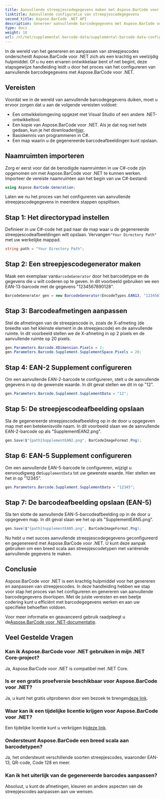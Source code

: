 ```yaml
---
title: Aanvullende streepjescodegegevens maken met Aspose.BarCode voor .NET
linktitle: Aanvullende configuratie van streepjescodegegevens
second_title: Aspose.BarCode .NET API
description: Genereer aanvullende barcodegegevens met Aspose.BarCode voor .NET. Pas moeiteloos EAN-2- en EAN-5-barcodes aan. Stapsgewijze handleiding voor .NET-ontwikkelaars.
type: docs
weight: 10
url: /nl/net/supplemental-barcode-data/supplemental-barcode-data-configuration/
---
```


In de wereld van het genereren en aanpassen van streepjescodes onderscheidt Aspose.BarCode voor .NET zich als een krachtig en veelzijdig hulpmiddel. Of u nu een ervaren ontwikkelaar bent of net begint, deze stapsgewijze handleiding leidt u door het proces van het configureren van aanvullende barcodegegevens met Aspose.BarCode voor .NET. 

## Vereisten

Voordat we in de wereld van aanvullende barcodegegevens duiken, moet u ervoor zorgen dat u aan de volgende vereisten voldoet:

- Een ontwikkelomgeving opgezet met Visual Studio of een andere .NET-ontwikkeltool.
-  Een kopie van Aspose.BarCode voor .NET. Als je dat nog niet hebt gedaan, kun je het downloaden[hier](https://releases.aspose.com/barcode/net/).
- Basiskennis van programmeren in C#.
- Een map waarin u de gegenereerde barcodeafbeeldingen kunt opslaan.

## Naamruimten importeren

Zorg er eerst voor dat de benodigde naamruimten in uw C#-code zijn opgenomen om met Aspose.BarCode voor .NET te kunnen werken. Importeer de vereiste naamruimten aan het begin van uw C#-bestand:

```csharp
using Aspose.BarCode.Generation;
```

Laten we nu het proces van het configureren van aanvullende streepjescodegegevens in meerdere stappen opsplitsen.

## Stap 1: Het directorypad instellen

 Definieer in uw C#-code het pad naar de map waar u de gegenereerde streepjescodeafbeeldingen wilt opslaan. Vervangen`"Your Directory Path"` met uw werkelijke mappad.

```csharp
string path = "Your Directory Path";
```

## Stap 2: Een streepjescodegenerator maken

 Maak een exemplaar van`BarcodeGenerator` door het barcodetype en de gegevens die u wilt coderen op te geven. In dit voorbeeld gebruiken we een EAN-13-barcode met de gegevens "1234567890128".

```csharp
BarcodeGenerator gen = new BarcodeGenerator(EncodeTypes.EAN13, "1234567890128");
```

## Stap 3: Barcodeafmetingen aanpassen

Stel de afmetingen van de streepjescode in, zoals de X-afmeting (de breedte van het kleinste element in de streepjescode) en de aanvullende ruimte. In dit voorbeeld stellen we de X-afmeting in op 2 pixels en de aanvullende ruimte op 20 pixels.

```csharp
gen.Parameters.Barcode.XDimension.Pixels = 2;
gen.Parameters.Barcode.Supplement.SupplementSpace.Pixels = 20;
```

## Stap 4: EAN-2 Supplement configureren

Om een aanvullende EAN-2-barcode te configureren, stelt u de aanvullende gegevens in op de gewenste waarde. In dit geval stellen we dit in op "12". 

```csharp
gen.Parameters.Barcode.Supplement.SupplementData = "12";
```

## Stap 5: De streepjescodeafbeelding opslaan

Sla de gegenereerde streepjescodeafbeelding op in de door u opgegeven map met een betekenisvolle naam. In dit voorbeeld slaan we de aanvullende EAN-2-barcode op als "SupplementEAN2.png".

```csharp
gen.Save($"{path}SupplementEAN2.png", BarCodeImageFormat.Png);
```

## Stap 6: EAN-5 Supplement configureren

 Om een aanvullende EAN-5-barcode te configureren, wijzigt u eenvoudigweg de`SupplementData` tot uw gewenste waarde. Hier stellen we het in op "12345".

```csharp
gen.Parameters.Barcode.Supplement.SupplementData = "12345";
```

## Stap 7: De barcodeafbeelding opslaan (EAN-5)

Sla ten slotte de aanvullende EAN-5-barcodeafbeelding op in de door u opgegeven map. In dit geval slaan we het op als "SupplementEAN5.png".

```csharp
gen.Save($"{path}SupplementEAN5.png", BarCodeImageFormat.Png);
```

Nu hebt u met succes aanvullende streepjescodegegevens geconfigureerd en gegenereerd met Aspose.BarCode voor .NET. U kunt deze aanpak gebruiken om een breed scala aan streepjescodetypen met variërende aanvullende gegevens te maken.

## Conclusie

Aspose.BarCode voor .NET is een krachtig hulpmiddel voor het genereren en aanpassen van streepjescodes. In deze handleiding hebben we stap voor stap het proces van het configureren en genereren van aanvullende barcodegegevens doorlopen. Met de juiste vereisten en een beetje codering kunt u efficiënt met barcodegegevens werken en aan uw specifieke behoeften voldoen.

 Voor meer informatie en geavanceerd gebruik raadpleegt u de[Aspose.BarCode voor .NET-documentatie](https://reference.aspose.com/barcode/net/).

## Veel Gestelde Vragen

### Kan ik Aspose.BarCode voor .NET gebruiken in mijn .NET Core-project?
Ja, Aspose.BarCode voor .NET is compatibel met .NET Core.

### Is er een gratis proefversie beschikbaar voor Aspose.BarCode voor .NET?
 Ja, u kunt het gratis uitproberen door een bezoek te brengen[deze link](https://releases.aspose.com/).

### Waar kan ik een tijdelijke licentie krijgen voor Aspose.BarCode voor .NET?
 Een tijdelijke licentie kunt u verkrijgen bij[deze link](https://purchase.aspose.com/temporary-license/).

### Ondersteunt Aspose.BarCode een breed scala aan barcodetypen?
Ja, het ondersteunt verschillende soorten streepjescodes, waaronder EAN-13, QR-code, Code 128 en meer.

### Kan ik het uiterlijk van de gegenereerde barcodes aanpassen?
Absoluut, u kunt de afmetingen, kleuren en andere aspecten van de streepjescodes aanpassen aan uw wensen.
